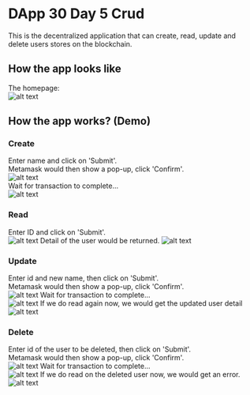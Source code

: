 # DApp 30 Day 5 Crud

This is the decentralized application that can create, read, update and delete users stores on the blockchain.

## How the app looks like
The homepage:<br />
![alt text](https://github.com/VeronicaT2021/dapp30-day5-crud/blob/main/images/homepage.png?raw=true)

## How the app works? (Demo)
### Create
Enter name and click on 'Submit'. <br />
Metamask would then show a pop-up, click 'Confirm'.<br />
![alt text](https://github.com/VeronicaT2021/dapp30-day5-crud/blob/main/images/create01.png?raw=true)<br />
Wait for transaction to complete...<br />
![alt text](https://github.com/VeronicaT2021/dapp30-day5-crud/blob/main/images/create02.png?raw=true)

### Read
Enter ID and click on 'Submit'. <br />
![alt text](https://github.com/VeronicaT2021/dapp30-day5-crud/blob/main/images/read01.png?raw=true)
Detail of the user would be returned.
![alt text](https://github.com/VeronicaT2021/dapp30-day5-crud/blob/main/images/read02.png?raw=true)

### Update
Enter id and new name, then click on 'Submit'. <br />
Metamask would then show a pop-up, click 'Confirm'.<br />
![alt text](https://github.com/VeronicaT2021/dapp30-day5-crud/blob/main/images/update01.png?raw=true)
Wait for transaction to complete...<br />
![alt text](https://github.com/VeronicaT2021/dapp30-day5-crud/blob/main/images/update02.png?raw=true)
If we do read again now, we would get the updated user detail
![alt text](https://github.com/VeronicaT2021/dapp30-day5-crud/blob/main/images/update03.png?raw=true)

### Delete
Enter id of the user to be deleted, then click on 'Submit'. <br />
Metamask would then show a pop-up, click 'Confirm'.<br />
![alt text](https://github.com/VeronicaT2021/dapp30-day5-crud/blob/main/images/delete01.png?raw=true)
Wait for transaction to complete...<br />
![alt text](https://github.com/VeronicaT2021/dapp30-day5-crud/blob/main/images/delete02.png?raw=true)
If we do read on the deleted user now, we would get an error.
![alt text](https://github.com/VeronicaT2021/dapp30-day5-crud/blob/main/images/delete03.png?raw=true)
